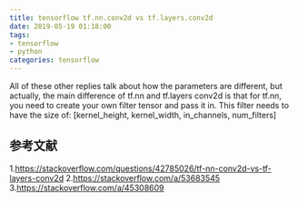 ```yaml
---
title: tensorflow tf.nn.conv2d vs tf.layers.conv2d
date: 2019-05-19 01:18:00
tags:
- tensorflow
- python
categories: tensorflow
---
```



All of these other replies talk about how the parameters are different, but actually, the main difference of tf.nn and tf.layers conv2d is that for tf.nn, you need to create your own filter tensor and pass it in. This filter needs to have the size of: [kernel_height, kernel_width, in_channels, num_filters]


## 参考文献
1.https://stackoverflow.com/questions/42785026/tf-nn-conv2d-vs-tf-layers-conv2d
2.https://stackoverflow.com/a/53683545
3.https://stackoverflow.com/a/45308609
